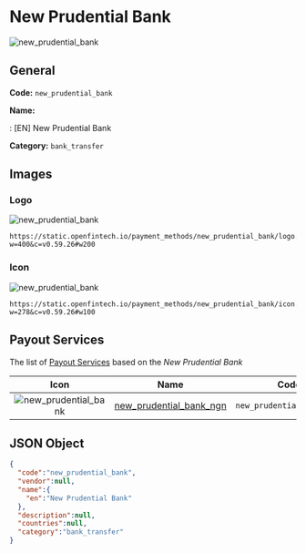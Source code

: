 
# New Prudential Bank 
![new_prudential_bank](https://static.openfintech.io/payment_methods/new_prudential_bank/logo.svg?w=400&c=v0.59.26#w200)  

## General 
**Code:** `new_prudential_bank` 
 
**Name:** 
 
:	[EN] New Prudential Bank 
 
**Category:** `bank_transfer` 
 

## Images 

### Logo 
![new_prudential_bank](https://static.openfintech.io/payment_methods/new_prudential_bank/logo.svg?w=400&c=v0.59.26#w200)  

```
https://static.openfintech.io/payment_methods/new_prudential_bank/logo.svg?w=400&c=v0.59.26#w200
```  

### Icon 
![new_prudential_bank](https://static.openfintech.io/payment_methods/new_prudential_bank/icon.svg?w=278&c=v0.59.26#w100)  

```
https://static.openfintech.io/payment_methods/new_prudential_bank/icon.svg?w=278&c=v0.59.26#w100
```  

## Payout Services 
 
The list of [Payout Services](/payout-services/) based on the _New Prudential Bank_ 

|Icon|Name|Code| 
|:---:|:---:|:---:| 
|![new_prudential_bank](https://static.openfintech.io/payout_methods/new_prudential_bank/icon.svg?w=278&c=v0.59.26#w40) |[new_prudential_bank_ngn](/payout-services/new_prudential_bank_ngn/)|`new_prudential_bank_ngn`| 
 

## JSON Object 

```json
{
  "code":"new_prudential_bank",
  "vendor":null,
  "name":{
    "en":"New Prudential Bank"
  },
  "description":null,
  "countries":null,
  "category":"bank_transfer"
}
```  
